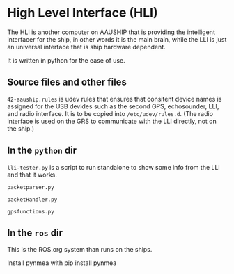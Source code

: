 High Level Interface (HLI)
==========================

The HLI is another computer on AAUSHIP that is providing the intelligent
interfacer for the ship, in other words it is the main brain, while the LLI
is just an universal interface that is ship hardware dependent.

It is written in python for the ease of use.

Source files and other files
----------------------------
`42-aauship.rules` is udev rules that ensures that consitent device
names is assigned for the USB devides such as the second GPS,
echosounder, LLI, and radio interface. It is to be copied into
`/etc/udev/rules.d`. (The radio interface is used on the GRS to
communicate with the LLI directly, not on the ship.)

In the `python` dir
-------------------
`lli-tester.py` is a script to run standalone to show some info from
the LLI and that it works.

`packetparser.py`

`packetHandler.py`

`gpsfunctions.py`

In the `ros` dir
----------------
This is the ROS.org system than runs on the ships.

Install pynmea with pip install pynmea
